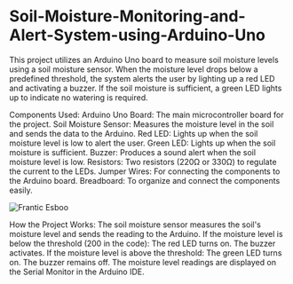# Soil-Moisture-Monitoring-and-Alert-System-using-Arduino-Uno


This project utilizes an Arduino Uno board to measure soil moisture levels using a soil moisture sensor. When the moisture level drops below a predefined threshold, the system alerts the user by lighting up a red LED and activating a buzzer. If the soil moisture is sufficient, a green LED lights up to indicate no watering is required.




Components Used:
Arduino Uno Board:
The main microcontroller board for the project.
Soil Moisture Sensor:
Measures the moisture level in the soil and sends the data to the Arduino.
Red LED:
Lights up when the soil moisture level is low to alert the user.
Green LED:
Lights up when the soil moisture is sufficient.
Buzzer:
Produces a sound alert when the soil moisture level is low.
Resistors:
Two resistors (220Ω or 330Ω) to regulate the current to the LEDs.
Jumper Wires:
For connecting the components to the Arduino board.
Breadboard:
To organize and connect the components easily.


![Frantic Esboo](https://github.com/user-attachments/assets/70f68536-e760-4409-96f9-7225f4dbe944)




How the Project Works:
The soil moisture sensor measures the soil's moisture level and sends the reading to the Arduino.
If the moisture level is below the threshold (200 in the code):
The red LED turns on.
The buzzer activates.
If the moisture level is above the threshold:
The green LED turns on.
The buzzer remains off.
The moisture level readings are displayed on the Serial Monitor in the Arduino IDE.
